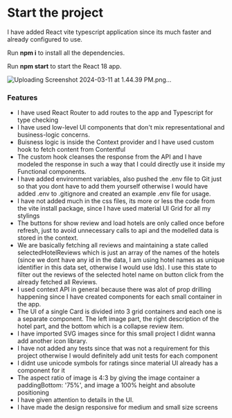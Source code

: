 # Start the project

I have added React vite typescript application since its much faster and already configured to use.

Run  **npm i** to install all the dependencies.

Run  **npm start** to start the React 18 app.


![Uploading Screenshot 2024-03-11 at 1.44.39 PM.png…]()



### Features

- I have used React Router to add routes to the app and Typescript for type checking
- I have used low-level UI components that don't mix representational and business-logic concerns.
- Buisness logic is inside the Context provider and I have used custom hook to fetch content from Contentful
- The custom hook cleanses the response from the API and I have modeled the response in such a way that I could directly use it inside my Functional components. 
- I have added environment variables, also pushed the .env file to Git just so that you dont have to add them yourself otherwise I would have added .env to .gitignore and created an example .env file for usage.
- I have not added much in the css files, its more or less the code from the vite install package, since I have used material UI Grid for all my stylings
- The buttons for show review and load hotels are only called once before refresh, just to avoid unnecessary calls to api and the modelled data is stored in the context. 
- We are basically fetching all reviews and maintaining a state called selectedHotelReviews which is just an array of the names of the hotels (since we dont have any id in the data, I am using hotel names as unique identifier in this data set, otherwise I would use Ids). I use this state to filter out the reviews of the selected hotel name on button click from the already fetched all Reviews.
- I used context API in general because there was alot of prop drilling happening since I have created components for each small container in the app. 
- The UI of a single Card is divided into 3 grid containers and each one is a separate component. The left image part, the right description of the hotel part, and the bottom which is a collapse review item. 
- I have imported SVG images since for this small project I didnt wanna add another icon library.
- I have not added any tests since that was not a requirement for this project otherwise I would definitely add unit tests for each component
- I didnt use  unicode symbols for ratings since material UI already has a component for it
- The aspect ratio of image is 4:3 by giving the image container a paddingBottom: '75%', and image a 100% height and absolute positioning
- I have given attention to details in the UI.
- I have made the design responsive for medium and small size screens 
